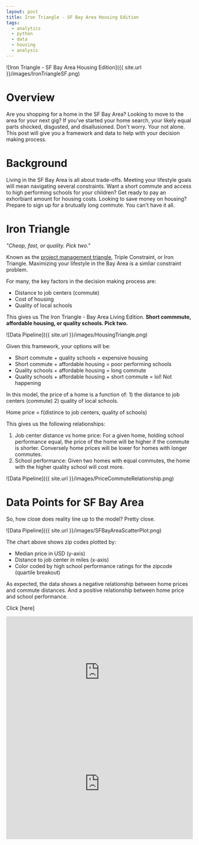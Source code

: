 ```yaml
---
layout: post
title: Iron Triangle - SF Bay Area Housing Edition
tags:
  - analytics
  - python
  - data
  - housing
  - analysis
---
```


![Iron Triangle - SF Bay Area Housing Edition]({{ site.url }}/images/IronTriangleSF.png)


# Overview
Are you shopping for a home in the SF Bay Area? Looking to move to the area for your next gig? If you've started your home search, your likely equal parts shocked, disgusted, and disallusioned. Don't worry. Your not alone. This post will give you a framework and data to help with your decision making process.

# Background
Living in the SF Bay Area is all about trade-offs. Meeting your lifestyle goals will mean navigating several constraints. Want a short commute and access to high performing schools for your children? Get ready to pay an exhorbiant amount for housing costs. Looking to save money on housing? Prepare to sign up for a brutually long commute. You can't have it all.

# Iron Triangle

*"Cheap, fast, or quality. Pick two."* 

Known as the [project management triangle](https://en.wikipedia.org/wiki/Project_management_triangle), Triple Constraint, or Iron Triangle. Maximizing your lifestyle in the Bay Area is a simliar constraint problem.

For many, the key factors in the decision making process are: 
 - Distance to job centers (commute)
 - Cost of housing
 - Quality of local schools

This gives us The Iron Triangle - Bay Area Living Edition. **Short commmute, affordable housing, or quality schools. Pick two.**

![Data Pipeline]({{ site.url }}/images/HousingTriangle.png)


Given this framework, your options will be:
 - Short commute + quality schools = expensive housing
 - Short commute + affordable housing = poor performing schools
 - Quality schools + affordable housing = long commute
 - Quality schools + affordable housing + short commute = lol! Not happening

In this model, the price of a home is a function of: 1) the distance to job centers (commute) 2) quality of local schools.

Home price = f(distince to job centers, quality of schools)

This gives us the following relationships:
  1. Job center distance vs home price: For a given home, holding school performance equal, the price of the home will be higher if the commute is shorter. Conversely home prices will be lower for homes with longer commutes.
  2. School performance: Given two homes with equal commutes, the home with the higher quality school will cost more.

![Data Pipeline]({{ site.url }}/images/PriceCommuteRelationship.png)


# Data Points for SF Bay Area
So, how close does reality line up to the model? Pretty close.

![Data Pipeline]({{ site.url }}/images/SFBayAreaScatterPlot.png)

The chart above shows zip codes plotted by:
  - Median price in USD (y-axis)
  - Distance to job center in miles (x-axis)
  - Color coded by high school performance ratings for the zipcode (quartile breakout)

As expected, the data shows a negative relationship between home prices and commute distances. And a positive relationship between home price and school performance.



Click [here]

<style>
.responsive-wrap iframe{ max-width: 100%;}
</style>
<div class="responsive-wrap">
<!-- this is the embed code provided by Google -->
<iframe src="https://docs.google.com/spreadsheets/d/e/2PACX-1vSAjQGgootLFsZXPuI4DgzeYMznzwSQr69Sqkqm7Z2DSob0BNXH7_t3qhYmPpht705UOvYDFOBZGv4N/pubhtml?gid=1202104550&amp;single=true&amp;widget=true&amp;headers=false" frameborder="0" width="960" height="300" allowfullscreen="true" mozallowfullscreen="true" webkitallowfullscreen="true"></iframe>
<!-- Google embed ends -->
</div>

<style>
.responsive-wrap iframe{ max-width: 100%;}
</style>
<div class="responsive-wrap">
<!-- this is the embed code provided by Google -->
<iframe src="https://docs.google.com/spreadsheets/d/e/2PACX-1vSAjQGgootLFsZXPuI4DgzeYMznzwSQr69Sqkqm7Z2DSob0BNXH7_t3qhYmPpht705UOvYDFOBZGv4N/pubchart?oid=1368846724&amp;format=interactive" frameborder="0" width="960" height="300" allowfullscreen="true" mozallowfullscreen="true" webkitallowfullscreen="true"></iframe>
<!-- Google embed ends -->
</div>
